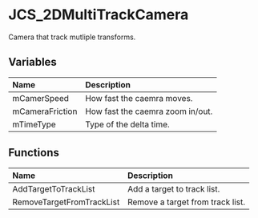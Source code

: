 # JCS_2DMultiTrackCamera

Camera that track mutliple transforms.

## Variables

| Name            | Description                      |
|:----------------|:---------------------------------|
| mCamerSpeed     | How fast the caemra moves.       |
| mCameraFriction | How fast the caemra zoom in/out. |
| mTimeType       | Type of the delta time.          |

## Functions

| Name                      | Description                      |
|:--------------------------|:---------------------------------|
| AddTargetToTrackList      | Add a target to track list.      |
| RemoveTargetFromTrackList | Remove a target from track list. |
